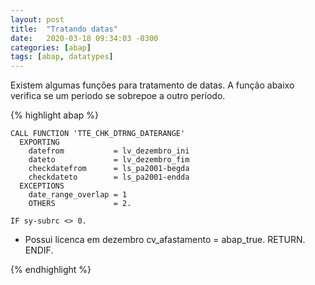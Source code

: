 ```yaml
---
layout: post
title:  "Tratando datas"
date:   2020-03-18 09:34:03 -0300
categories: [abap]
tags: [abap, datatypes]
---
```


Existem algumas funções para tratamento de datas. A função abaixo verifica se um periodo se sobrepoe a outro período.

{% highlight abap %}

    CALL FUNCTION 'TTE_CHK_DTRNG_DATERANGE'
      EXPORTING
        datefrom           = lv_dezembro_ini
        dateto             = lv_dezembro_fim
        checkdatefrom      = ls_pa2001-begda
        checkdateto        = ls_pa2001-endda
      EXCEPTIONS
        date_range_overlap = 1
        OTHERS             = 2.

    IF sy-subrc <> 0.
* Possui licenca em dezembro
      cv_afastamento = abap_true.
      RETURN.
    ENDIF.

{% endhighlight %}
